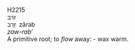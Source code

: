 <body>
  <p>H2215<br>  זרב  <br> זָרַב  ‎  zârab  <br><i>zaw-rab‘ </i><br>A primitive root; to <i>flow</i> away: - wax warm.<br></p>
 </body>